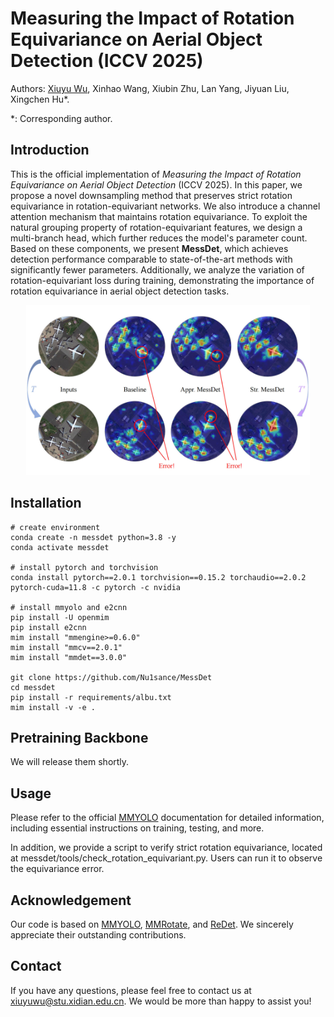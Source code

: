# Measuring the Impact of Rotation Equivariance on Aerial Object Detection (ICCV 2025)

Authors: [Xiuyu Wu](https://github.com/Nu1sance), Xinhao Wang, Xiubin Zhu, Lan Yang, Jiyuan Liu, Xingchen Hu*.

*: Corresponding author.

## Introduction

This is the official implementation of *Measuring the Impact of Rotation Equivariance on Aerial Object Detection* (ICCV 2025). In this paper, we propose a novel downsampling method that preserves strict rotation equivariance in rotation-equivariant networks. We also introduce a channel attention mechanism that maintains rotation equivariance. To exploit the natural grouping property of rotation-equivariant features, we design a multi-branch head, which further reduces the model's parameter count. Based on these components, we present **MessDet**, which achieves detection performance comparable to state-of-the-art methods with significantly fewer parameters. Additionally, we analyze the variation of rotation-equivariant loss during training, demonstrating the importance of rotation equivariance in aerial object detection tasks.

<div align="center">
  <img src="./figs/fig1.jpg" width="90%"/>
</div>

## Installation

```shell
# create environment
conda create -n messdet python=3.8 -y
conda activate messdet

# install pytorch and torchvision
conda install pytorch==2.0.1 torchvision==0.15.2 torchaudio==2.0.2 pytorch-cuda=11.8 -c pytorch -c nvidia

# install mmyolo and e2cnn
pip install -U openmim
pip install e2cnn
mim install "mmengine>=0.6.0"
mim install "mmcv==2.0.1"
mim install "mmdet==3.0.0"

git clone https://github.com/Nu1sance/MessDet
cd messdet
pip install -r requirements/albu.txt
mim install -v -e .
```

## Pretraining Backbone
We will release them shortly.

## Usage
Please refer to the official [MMYOLO](https://mmyolo.readthedocs.io/en/latest/) documentation for detailed information, including essential instructions on training, testing, and more.

In addition, we provide a script to verify strict rotation equivariance, located at messdet/tools/check_rotation_equivariant.py. Users can run it to observe the equivariance error.

## Acknowledgement

Our code is based on [MMYOLO](https://github.com/open-mmlab/mmyolo), [MMRotate](https://github.com/open-mmlab/mmrotate), and [ReDet](https://github.com/csuhan/ReDet). We sincerely appreciate their outstanding contributions.

## Contact
If you have any questions, please feel free to contact us at [xiuyuwu@stu.xidian.edu.cn](mailto:xiuyuwu@stu.xidian.edu.cn). We would be more than happy to assist you!
